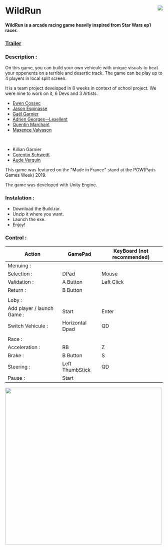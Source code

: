 

# WildRun <img src="ReadMe_Images/wildrun_visuel_240px-300px_01.jpg" align="right">

#### WildRun is a arcade racing game heavily inspired from Star Wars ep1 racer.

### [Trailer](https://www.youtube.com/watch?v=8JvDEg9El4s)

### Description :
On this game, you can build your own vehicule with unique visuals to beat your oppenents on a terrible and desertic track.
The game can be play up to 4 players in local split screen.

It is a team project developed in 8 weeks in context of school project. We were nine to work on it, 6 Devs and 3 Artists.

* [Ewen Cossec](https://github.com/EwenCsc)
* [Jason Espinasse](https://github.com/SwatX18)
* [Gaël Garnier](https://github.com/haddriax)
* [Adrien Georges--Lexellent](https://github.com/geolex)
* [Quentin Marchant](https://github.com/KrimsonNirael)
* [Maxence Valvason](https://github.com/MaxValvason)

</br>

* Killian Garnier
* [Corentin Schwedt](https://www.artstation.com/frozz_tiz)
* [Aude Verquin](https://www.artstation.com/averquin)

This game was featured on the "Made in France" stand at the PGW(Paris Games Week) 2019.

The game was developed with Unity Engine.

### Instalation :
* Download the Build.rar.
* Unzip it where you want.
* Launch the exe.
* Enjoy!

### Control :

Action | GamePad | KeyBoard (not recommended)
-------|---------|---------------------------
Menuing : | |
Selection : | DPad | Mouse
Validation : | A Button | Left Click
Return : | B Button |
||
Loby : ||
Add player / launch Game : | Start | Enter
Switch Vehicule : | Horizontal Dpad | QD
||
Race : ||
Acceleration : | RB | Z
Brake : | B Button | S
Steering : | Left ThumbStick | QD
Pause : | Start |

<img src="wildrun_banniere_1920px-1080px.jpg" width="500" align="center">

